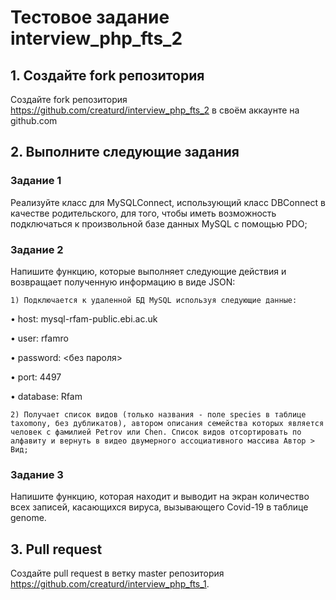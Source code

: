 # Тестовое задание interview_php_fts_2

## 1. Создайте fork репозитория
Создайте fork репозитория https://github.com/creaturd/interview_php_fts_2 в своём аккаунте на github.com

## 2. Выполните следующие задания

### Задание 1

Реализуйте класс для MySQLConnect, использующий класс DBConnect в качестве родительского, для того, чтобы иметь возможность подключаться к произвольной базе данных MySQL с помощью PDO;

### Задание 2

Напишите функцию, которые выполняет следующие действия и возвращает полученную информацию в виде JSON:

	1) Подключается к удаленной БД MySQL используя следующие данные:
	
•	host: mysql-rfam-public.ebi.ac.uk

•	user: rfamro

•	password: <без пароля>

•	port: 4497

•	database: Rfam


	2) Получает список видов (только названия - поле species в таблице taxomony, без дубликатов), автором описания семейства которых является человек с фамилией Petrov или Chen. Список видов отсортировать по алфавиту и вернуть в видео двумерного ассоциативного массива Автор > Вид;

### Задание 3

Напишите функцию, которая находит и выводит на экран количество всех записей, касающихся вируса, вызывающего Covid-19 в таблице genome.

## 3. Pull request
Создайте pull request в ветку master репозитория https://github.com/creaturd/interview_php_fts_1.
